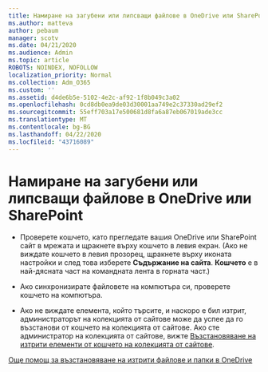 ```yaml
---
title: Намиране на загубени или липсващи файлове в OneDrive или SharePoint
ms.author: matteva
author: pebaum
manager: scotv
ms.date: 04/21/2020
ms.audience: Admin
ms.topic: article
ROBOTS: NOINDEX, NOFOLLOW
localization_priority: Normal
ms.collection: Adm_O365
ms.custom: ''
ms.assetid: d4de6b5e-5102-4e2c-af92-1f8b049c3a02
ms.openlocfilehash: 0cd8db0ea9de03d30001aa749e2c37330ad29ef2
ms.sourcegitcommit: 55eff703a17e500681d8fa6a87eb067019ade3cc
ms.translationtype: MT
ms.contentlocale: bg-BG
ms.lasthandoff: 04/22/2020
ms.locfileid: "43716089"
---
```

# <a name="find-lost-or-missing-files-in-onedrive-or-sharepoint"></a>Намиране на загубени или липсващи файлове в OneDrive или SharePoint

- Проверете кошчето, като прегледате вашия OneDrive или SharePoint сайт в мрежата и щракнете върху кошчето в левия екран. (Ако не виждате кошчето в левия прозорец, щракнете върху иконата настройки и след това изберете **Съдържание на сайта**. **Кошчето** е в най-дясната част на командната лента в горната част.) 
    
- Ако синхронизирате файловете на компютъра си, проверете кошчето на компютъра. 
    
- Ако не виждате елемента, който търсите, и наскоро е бил изтрит, администраторът на колекцията от сайтове може да успее да го възстанови от кошчето на колекцията от сайтове. Ако сте администратор на колекцията от сайтове, вижте [Възстановяване на изтрити елементи от кошчето на колекцията от сайтове](https://go.microsoft.com/fwlink/?linkid=866439).
    
[Още помощ за възстановяване на изтрити файлове и папки в OneDrive](https://go.microsoft.com/fwlink/?linkid=872872)
  

